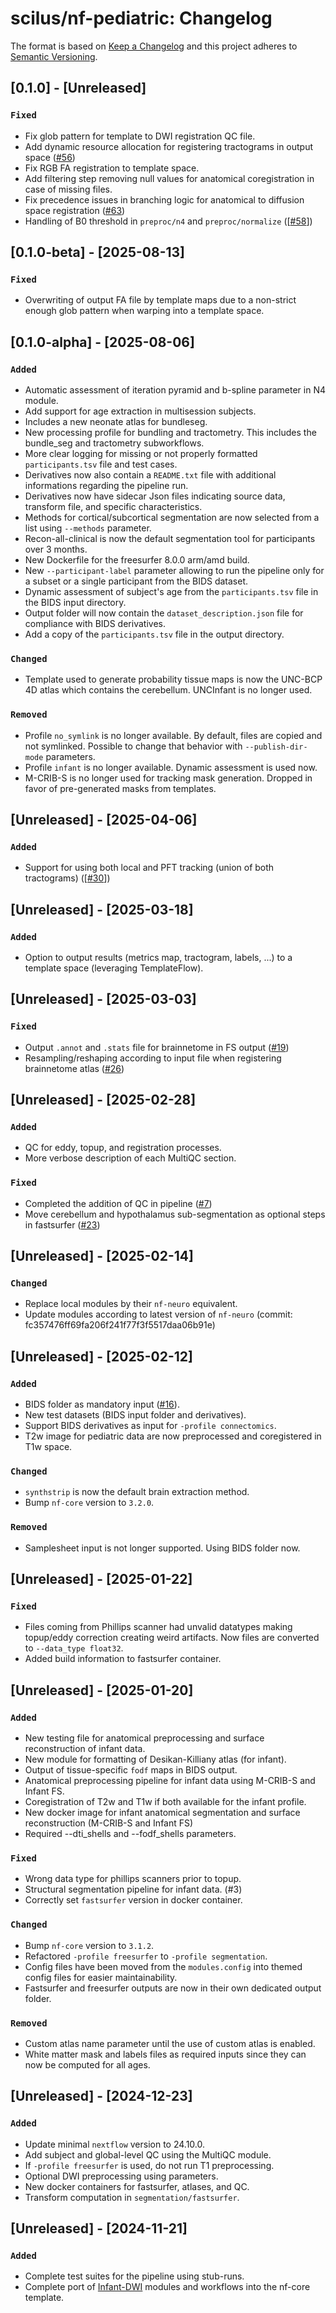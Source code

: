 # scilus/nf-pediatric: Changelog

The format is based on [Keep a Changelog](https://keepachangelog.com/en/1.0.0/)
and this project adheres to [Semantic Versioning](https://semver.org/spec/v2.0.0.html).

## [0.1.0] - [Unreleased]

### `Fixed`

- Fix glob pattern for template to DWI registration QC file.
- Add dynamic resource allocation for registering tractograms in output space ([#56](https://github.com/scilus/nf-pediatric/issues/56))
- Fix RGB FA registration to template space.
- Add filtering step removing null values for anatomical coregistration in case of missing files.
- Fix precedence issues in branching logic for anatomical to diffusion space registration ([#63](https://github.com/scilus/nf-pediatric/issues/63))
- Handling of B0 threshold in `preproc/n4` and `preproc/normalize` ([[#58](https://github.com/scilus/nf-pediatric/issues/58)])

## [0.1.0-beta] - [2025-08-13]

### `Fixed`

- Overwriting of output FA file by template maps due to a non-strict enough glob pattern when warping into a template space.

## [0.1.0-alpha] - [2025-08-06]

### `Added`

- Automatic assessment of iteration pyramid and b-spline parameter in N4 module.
- Add support for age extraction in multisession subjects.
- Includes a new neonate atlas for bundleseg.
- New processing profile for bundling and tractometry. This includes the bundle_seg and tractometry subworkflows.
- More clear logging for missing or not properly formatted `participants.tsv` file and test cases.
- Derivatives now also contain a `README.txt` file with additional informations regarding the pipeline run.
- Derivatives now have sidecar Json files indicating source data, transform file, and specific characteristics.
- Methods for cortical/subcortical segmentation are now selected from a list using `--methods` parameter.
- Recon-all-clinical is now the default segmentation tool for participants over 3 months.
- New Dockerfile for the freesurfer 8.0.0 arm/amd build.
- New `--participant-label` parameter allowing to run the pipeline only for a subset or a single participant from the BIDS dataset.
- Dynamic assessment of subject's age from the `participants.tsv` file in the BIDS input directory.
- Output folder will now contain the `dataset_description.json` file for compliance with BIDS derivatives.
- Add a copy of the `participants.tsv` file in the output directory.

### `Changed`

- Template used to generate probability tissue maps is now the UNC-BCP 4D atlas which contains the cerebellum. UNCInfant is no longer used.

### `Removed`

- Profile `no_symlink` is no longer available. By default, files are copied and not symlinked. Possible to change that behavior with `--publish-dir-mode` parameters.
- Profile `infant` is no longer available. Dynamic assessment is used now.
- M-CRIB-S is no longer used for tracking mask generation. Dropped in favor of pre-generated masks from templates.

## [Unreleased] - [2025-04-06]

### `Added`

- Support for using both local and PFT tracking (union of both tractograms) ([[#30](https://github.com/scilus/nf-pediatric/issues/30)])

## [Unreleased] - [2025-03-18]

### `Added`

- Option to output results (metrics map, tractogram, labels, ...) to a template space (leveraging TemplateFlow).

## [Unreleased] - [2025-03-03]

### `Fixed`

- Output `.annot` and `.stats` file for brainnetome in FS output ([#19](https://github.com/scilus/nf-pediatric/issues/19))
- Resampling/reshaping according to input file when registering brainnetome atlas ([#26](https://github.com/scilus/nf-pediatric/issues/26))

## [Unreleased] - [2025-02-28]

### `Added`

- QC for eddy, topup, and registration processes.
- More verbose description of each MultiQC section.

### `Fixed`

- Completed the addition of QC in pipeline ([#7](https://github.com/scilus/nf-pediatric/issues/7))
- Move cerebellum and hypothalamus sub-segmentation as optional steps in fastsurfer ([#23](https://github.com/scilus/nf-pediatric/issues/23))

## [Unreleased] - [2025-02-14]

### `Changed`

- Replace local modules by their `nf-neuro` equivalent.
- Update modules according to latest version of `nf-neuro` (commit: fc357476ff69fa206f241f77f3f5517daa06b91e)

## [Unreleased] - [2025-02-12]

### `Added`

- BIDS folder as mandatory input ([#16](https://github.com/scilus/nf-pediatric/issues/16)).
- New test datasets (BIDS input folder and derivatives).
- Support BIDS derivatives as input for `-profile connectomics`.
- T2w image for pediatric data are now preprocessed and coregistered in T1w space.

### `Changed`

- `synthstrip` is now the default brain extraction method.
- Bump `nf-core` version to `3.2.0`.

### `Removed`

- Samplesheet input is not longer supported. Using BIDS folder now.

## [Unreleased] - [2025-01-22]

### `Fixed`

- Files coming from Phillips scanner had unvalid datatypes making topup/eddy correction creating weird artifacts. Now files are converted to `--data_type float32`.
- Added build information to fastsurfer container.

## [Unreleased] - [2025-01-20]

### `Added`

- New testing file for anatomical preprocessing and surface reconstruction of infant data.
- New module for formatting of Desikan-Killiany atlas (for infant).
- Output of tissue-specific `fodf` maps in BIDS output.
- Anatomical preprocessing pipeline for infant data using M-CRIB-S and Infant FS.
- Coregistration of T2w and T1w if both available for the infant profile.
- New docker image for infant anatomical segmentation and surface reconstruction (M-CRIB-S and Infant FS)
- Required --dti_shells and --fodf_shells parameters.

### `Fixed`

- Wrong data type for phillips scanners prior to topup.
- Structural segmentation pipeline for infant data. (#3)
- Correctly set `fastsurfer` version in docker container.

### `Changed`

- Bump `nf-core` version to `3.1.2`.
- Refactored `-profile freesurfer` to `-profile segmentation`.
- Config files have been moved from the `modules.config` into themed config files for easier maintainability.
- Fastsurfer and freesurfer outputs are now in their own dedicated output folder.

### `Removed`

- Custom atlas name parameter until the use of custom atlas is enabled.
- White matter mask and labels files as required inputs since they can now be computed for all ages.

## [Unreleased] - [2024-12-23]

### `Added`

- Update minimal `nextflow` version to 24.10.0.
- Add subject and global-level QC using the MultiQC module.
- If `-profile freesurfer` is used, do not run T1 preprocessing.
- Optional DWI preprocessing using parameters.
- New docker containers for fastsurfer, atlases, and QC.
- Transform computation in `segmentation/fastsurfer`.

## [Unreleased] - [2024-11-21]

### `Added`

- Complete test suites for the pipeline using stub-runs.
- Complete port of [Infant-DWI](https://github.com/scilus/Infant-DWI/) modules and workflows into the nf-core template.

